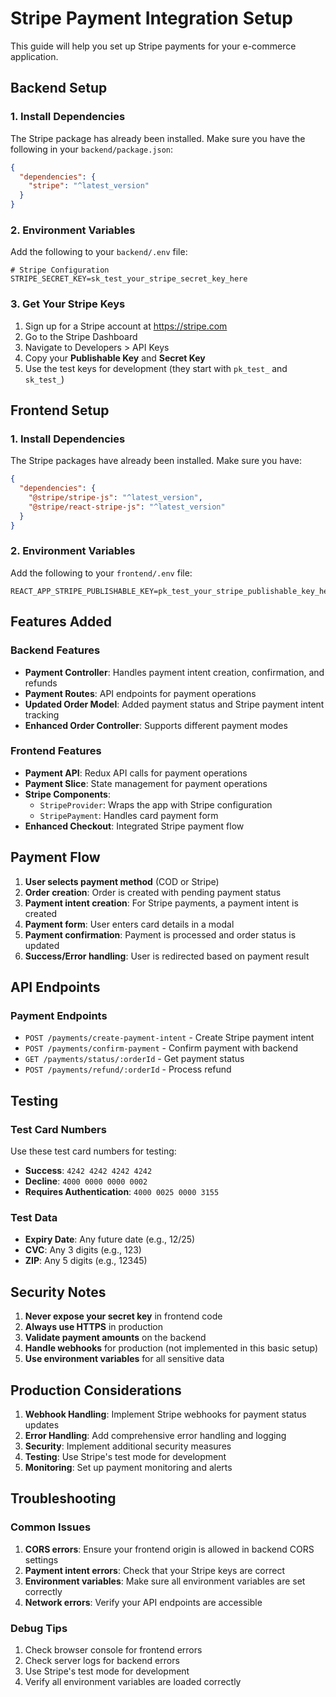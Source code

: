 # Stripe Payment Integration Setup

This guide will help you set up Stripe payments for your e-commerce application.

## Backend Setup

### 1. Install Dependencies
The Stripe package has already been installed. Make sure you have the following in your `backend/package.json`:
```json
{
  "dependencies": {
    "stripe": "^latest_version"
  }
}
```

### 2. Environment Variables
Add the following to your `backend/.env` file:
```env
# Stripe Configuration
STRIPE_SECRET_KEY=sk_test_your_stripe_secret_key_here
```

### 3. Get Your Stripe Keys
1. Sign up for a Stripe account at https://stripe.com
2. Go to the Stripe Dashboard
3. Navigate to Developers > API Keys
4. Copy your **Publishable Key** and **Secret Key**
5. Use the test keys for development (they start with `pk_test_` and `sk_test_`)

## Frontend Setup

### 1. Install Dependencies
The Stripe packages have already been installed. Make sure you have:
```json
{
  "dependencies": {
    "@stripe/stripe-js": "^latest_version",
    "@stripe/react-stripe-js": "^latest_version"
  }
}
```

### 2. Environment Variables
Add the following to your `frontend/.env` file:
```env
REACT_APP_STRIPE_PUBLISHABLE_KEY=pk_test_your_stripe_publishable_key_here
```

## Features Added

### Backend Features
- **Payment Controller**: Handles payment intent creation, confirmation, and refunds
- **Payment Routes**: API endpoints for payment operations
- **Updated Order Model**: Added payment status and Stripe payment intent tracking
- **Enhanced Order Controller**: Supports different payment modes

### Frontend Features
- **Payment API**: Redux API calls for payment operations
- **Payment Slice**: State management for payment operations
- **Stripe Components**: 
  - `StripeProvider`: Wraps the app with Stripe configuration
  - `StripePayment`: Handles card payment form
- **Enhanced Checkout**: Integrated Stripe payment flow

## Payment Flow

1. **User selects payment method** (COD or Stripe)
2. **Order creation**: Order is created with pending payment status
3. **Payment intent creation**: For Stripe payments, a payment intent is created
4. **Payment form**: User enters card details in a modal
5. **Payment confirmation**: Payment is processed and order status is updated
6. **Success/Error handling**: User is redirected based on payment result

## API Endpoints

### Payment Endpoints
- `POST /payments/create-payment-intent` - Create Stripe payment intent
- `POST /payments/confirm-payment` - Confirm payment with backend
- `GET /payments/status/:orderId` - Get payment status
- `POST /payments/refund/:orderId` - Process refund

## Testing

### Test Card Numbers
Use these test card numbers for testing:
- **Success**: `4242 4242 4242 4242`
- **Decline**: `4000 0000 0000 0002`
- **Requires Authentication**: `4000 0025 0000 3155`

### Test Data
- **Expiry Date**: Any future date (e.g., 12/25)
- **CVC**: Any 3 digits (e.g., 123)
- **ZIP**: Any 5 digits (e.g., 12345)

## Security Notes

1. **Never expose your secret key** in frontend code
2. **Always use HTTPS** in production
3. **Validate payment amounts** on the backend
4. **Handle webhooks** for production (not implemented in this basic setup)
5. **Use environment variables** for all sensitive data

## Production Considerations

1. **Webhook Handling**: Implement Stripe webhooks for payment status updates
2. **Error Handling**: Add comprehensive error handling and logging
3. **Security**: Implement additional security measures
4. **Testing**: Use Stripe's test mode for development
5. **Monitoring**: Set up payment monitoring and alerts

## Troubleshooting

### Common Issues
1. **CORS errors**: Ensure your frontend origin is allowed in backend CORS settings
2. **Payment intent errors**: Check that your Stripe keys are correct
3. **Environment variables**: Make sure all environment variables are set correctly
4. **Network errors**: Verify your API endpoints are accessible

### Debug Tips
1. Check browser console for frontend errors
2. Check server logs for backend errors
3. Use Stripe's test mode for development
4. Verify all environment variables are loaded correctly 